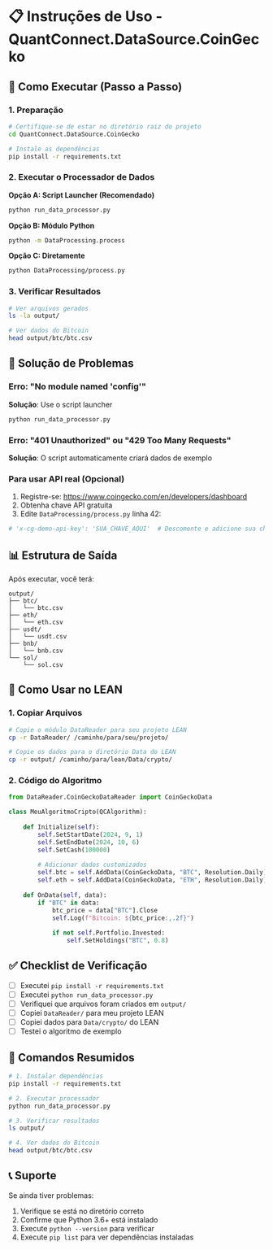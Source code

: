 # 📋 Instruções de Uso - QuantConnect.DataSource.CoinGecko

## 🚀 Como Executar (Passo a Passo)

### 1. Preparação
```bash
# Certifique-se de estar no diretório raiz do projeto
cd QuantConnect.DataSource.CoinGecko

# Instale as dependências
pip install -r requirements.txt
```

### 2. Executar o Processador de Dados

**Opção A: Script Launcher (Recomendado)**
```bash
python run_data_processor.py
```

**Opção B: Módulo Python**
```bash
python -m DataProcessing.process
```

**Opção C: Diretamente**
```bash
python DataProcessing/process.py
```

### 3. Verificar Resultados
```bash
# Ver arquivos gerados
ls -la output/

# Ver dados do Bitcoin
head output/btc/btc.csv
```

## 🔧 Solução de Problemas

### Erro: "No module named 'config'"
**Solução**: Use o script launcher
```bash
python run_data_processor.py
```

### Erro: "401 Unauthorized" ou "429 Too Many Requests"
**Solução**: O script automaticamente criará dados de exemplo

### Para usar API real (Opcional)
1. Registre-se: https://www.coingecko.com/en/developers/dashboard
2. Obtenha chave API gratuita
3. Edite `DataProcessing/process.py` linha 42:
```python
# 'x-cg-demo-api-key': 'SUA_CHAVE_AQUI'  # Descomente e adicione sua chave
```

## 📊 Estrutura de Saída

Após executar, você terá:
```
output/
├── btc/
│   └── btc.csv
├── eth/
│   └── eth.csv
├── usdt/
│   └── usdt.csv
├── bnb/
│   └── bnb.csv
└── sol/
    └── sol.csv
```

## 🤖 Como Usar no LEAN

### 1. Copiar Arquivos
```bash
# Copie o módulo DataReader para seu projeto LEAN
cp -r DataReader/ /caminho/para/seu/projeto/

# Copie os dados para o diretório Data do LEAN
cp -r output/ /caminho/para/lean/Data/crypto/
```

### 2. Código do Algoritmo
```python
from DataReader.CoinGeckoDataReader import CoinGeckoData

class MeuAlgoritmoCripto(QCAlgorithm):
    
    def Initialize(self):
        self.SetStartDate(2024, 9, 1)
        self.SetEndDate(2024, 10, 6)
        self.SetCash(100000)
        
        # Adicionar dados customizados
        self.btc = self.AddData(CoinGeckoData, "BTC", Resolution.Daily)
        self.eth = self.AddData(CoinGeckoData, "ETH", Resolution.Daily)
        
    def OnData(self, data):
        if "BTC" in data:
            btc_price = data["BTC"].Close
            self.Log(f"Bitcoin: ${btc_price:,.2f}")
            
            if not self.Portfolio.Invested:
                self.SetHoldings("BTC", 0.8)
```

## ✅ Checklist de Verificação

- [ ] Executei `pip install -r requirements.txt`
- [ ] Executei `python run_data_processor.py`
- [ ] Verifiquei que arquivos foram criados em `output/`
- [ ] Copiei `DataReader/` para meu projeto LEAN
- [ ] Copiei dados para `Data/crypto/` do LEAN
- [ ] Testei o algoritmo de exemplo

## 🎯 Comandos Resumidos

```bash
# 1. Instalar dependências
pip install -r requirements.txt

# 2. Executar processador
python run_data_processor.py

# 3. Verificar resultados
ls output/

# 4. Ver dados do Bitcoin
head output/btc/btc.csv
```

## 📞 Suporte

Se ainda tiver problemas:
1. Verifique se está no diretório correto
2. Confirme que Python 3.6+ está instalado
3. Execute `python --version` para verificar
4. Execute `pip list` para ver dependências instaladas
